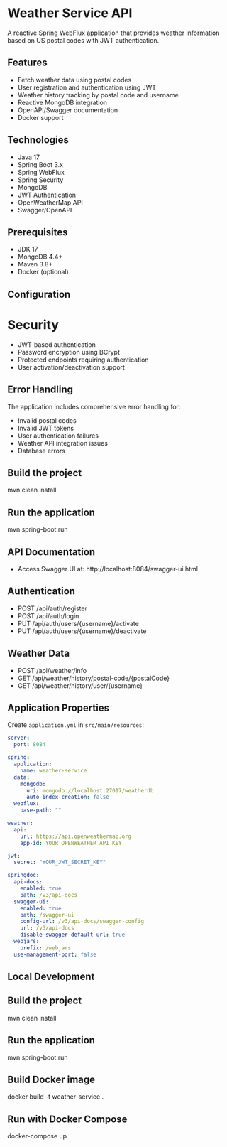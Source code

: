 # Weather Service API

A reactive Spring WebFlux application that provides weather information based on US postal codes with JWT authentication.

## Features

- Fetch weather data using postal codes
- User registration and authentication using JWT
- Weather history tracking by postal code and username
- Reactive MongoDB integration
- OpenAPI/Swagger documentation
- Docker support

## Technologies

- Java 17
- Spring Boot 3.x
- Spring WebFlux
- Spring Security
- MongoDB
- JWT Authentication
- OpenWeatherMap API
- Swagger/OpenAPI

## Prerequisites

- JDK 17
- MongoDB 4.4+
- Maven 3.8+
- Docker (optional)

## Configuration

# Security

- JWT-based authentication
- Password encryption using BCrypt
- Protected endpoints requiring authentication
- User activation/deactivation support

## Error Handling
The application includes comprehensive error handling for:
- Invalid postal codes
- Invalid JWT tokens
- User authentication failures
- Weather API integration issues
- Database errors

## Build the project
mvn clean install

## Run the application
mvn spring-boot:run

## API Documentation
- Access Swagger UI at: http://localhost:8084/swagger-ui.html

## Authentication
- POST /api/auth/register
- POST /api/auth/login
- PUT /api/auth/users/{username}/activate
- PUT /api/auth/users/{username}/deactivate

## Weather Data
- POST /api/weather/info
- GET /api/weather/history/postal-code/{postalCode}
- GET /api/weather/history/user/{username}

## Application Properties
Create `application.yml` in `src/main/resources`:

```yaml
server:
  port: 8084

spring:
  application:
    name: weather-service
  data:
    mongodb:
      uri: mongodb://localhost:27017/weatherdb
      auto-index-creation: false
  webflux:
    base-path: ""

weather:
  api:
    url: https://api.openweathermap.org
    app-id: YOUR_OPENWEATHER_API_KEY

jwt:
  secret: "YOUR_JWT_SECRET_KEY"

springdoc:
  api-docs:
    enabled: true
    path: /v3/api-docs
  swagger-ui:
    enabled: true
    path: /swagger-ui
    config-url: /v3/api-docs/swagger-config
    url: /v3/api-docs
    disable-swagger-default-url: true
  webjars:
    prefix: /webjars
  use-management-port: false
```

## Local Development
## Build the project
mvn clean install

## Run the application
mvn spring-boot:run

## Build Docker image
docker build -t weather-service .

## Run with Docker Compose
docker-compose up

